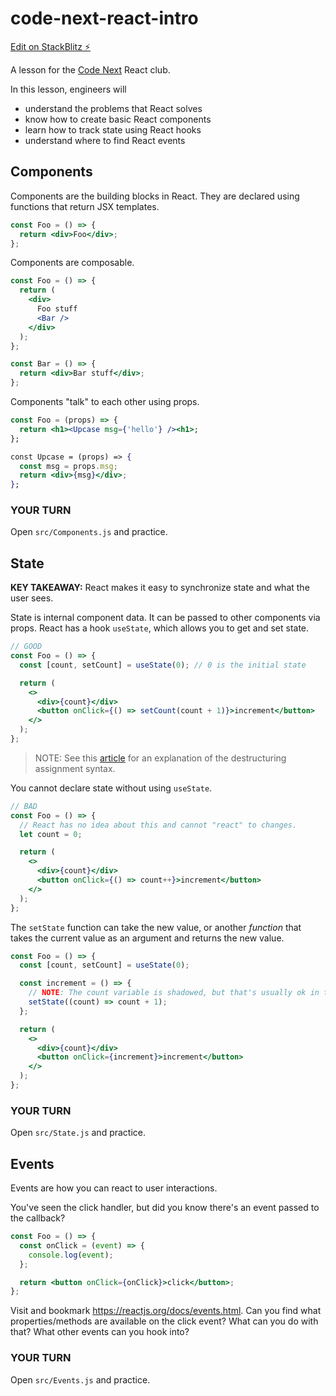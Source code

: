 # code-next-react-intro

[Edit on StackBlitz ⚡️](https://stackblitz.com/edit/code-next-react-intro)

A lesson for the [Code Next](https://codenext.withgoogle.com/) React club.

In this lesson, engineers will

- understand the problems that React solves
- know how to create basic React components
- learn how to track state using React hooks
- understand where to find React events

## Components

Components are the building blocks in React. They are declared using functions that return JSX templates.

```jsx
const Foo = () => {
  return <div>Foo</div>;
};
```

Components are composable.

```jsx
const Foo = () => {
  return (
    <div>
      Foo stuff
      <Bar />
    </div>
  );
};

const Bar = () => {
  return <div>Bar stuff</div>;
};
```

Components "talk" to each other using props.

```jsx
const Foo = (props) => {
  return <h1><Upcase msg={'hello'} /><h1>;
};

const Upcase = (props) => {
  const msg = props.msg;
  return <div>{msg}</div>;
};
```

### YOUR TURN

Open `src/Components.js` and practice.

## State

**KEY TAKEAWAY:** React makes it easy to synchronize state and what the user sees.

State is internal component data. It can be passed to other components via props. React has a hook `useState`, which allows you to get and set state.

```jsx
// GOOD
const Foo = () => {
  const [count, setCount] = useState(0); // 0 is the initial state

  return (
    <>
      <div>{count}</div>
      <button onClick={() => setCount(count + 1)}>increment</button>
    </>
  );
};
```

> NOTE: See this [article](https://developer.mozilla.org/en-US/docs/Web/JavaScript/Reference/Operators/Destructuring_assignment) for an explanation of the destructuring assignment syntax.

You cannot declare state without using `useState`.

```jsx
// BAD
const Foo = () => {
  // React has no idea about this and cannot "react" to changes.
  let count = 0;

  return (
    <>
      <div>{count}</div>
      <button onClick={() => count++}>increment</button>
    </>
  );
};
```

The `setState` function can take the new value, or another _function_ that takes the current value as an argument and returns the new value.

```jsx
const Foo = () => {
  const [count, setCount] = useState(0);

  const increment = () => {
    // NOTE: The count variable is shadowed, but that's usually ok in this context.
    setState((count) => count + 1);
  };

  return (
    <>
      <div>{count}</div>
      <button onClick={increment}>increment</button>
    </>
  );
};
```

### YOUR TURN

Open `src/State.js` and practice.

## Events

Events are how you can react to user interactions.

You've seen the click handler, but did you know there's an event passed to the callback?

```jsx
const Foo = () => {
  const onClick = (event) => {
    console.log(event);
  };

  return <button onClick={onClick}>click</button>;
};
```

Visit and bookmark https://reactjs.org/docs/events.html. Can you find what properties/methods are available on the click event? What can you do with that? What other events can you hook into?

### YOUR TURN

Open `src/Events.js` and practice.
